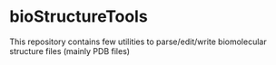 # bioStructureTools
This repository contains few utilities to parse/edit/write biomolecular structure files (mainly PDB files)
